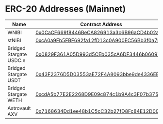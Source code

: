 # ERC-20 Addresses (Mainnet)

<table><thead><tr><th width="199.10546875">Name</th><th>Contract Address</th></tr></thead><tbody><tr><td>WNIBI</td><td><a href="https://nibiscan.io/token/0x0CaCF669f8446BeCA826913a3c6B96aCD4b02a97?type=erc20">0x0CaCF669f8446BeCA826913a3c6B96aCD4b02a97</a></td></tr><tr><td>stNIBI</td><td><a href="https://nibiscan.io/token/0xcA0a9Fb5FBF692fa12fD13c0A900EC56Bb3f0a7b?type=erc20">0xcA0a9Fb5FBF692fa12fD13c0A900EC56Bb3f0a7b</a></td></tr><tr><td>Bridged Stargate USDC.e</td><td><a href="https://nibiscan.io/token/0x0829F361A05D993d5CEb035cA6DF3446b060970b?type=erc20">0x0829F361A05D993d5CEb035cA6DF3446b060970b</a></td></tr><tr><td>Bridged Stargate USDT</td><td><a href="https://nibiscan.io/token/0x43F2376D5D03553aE72F4A8093bbe9de4336EB08?type=erc20">0x43F2376D5D03553aE72F4A8093bbe9de4336EB08</a></td></tr><tr><td>Bridged Stargate WETH</td><td><a href="https://nibiscan.io/token/0xcdA5b77E2E2268D9E09c874c1b9A4c3F07b37555?type=erc20">0xcdA5b77E2E2268D9E09c874c1b9A4c3F07b37555</a></td></tr><tr><td>Astrovault AXV</td><td><a href="https://nibiscan.io/token/0x7168634Dd1ee48b1C5cC32b27fD8Fc84E12D00E6?type=erc20">0x7168634Dd1ee48b1C5cC32b27fD8Fc84E12D00E6</a></td></tr></tbody></table>

